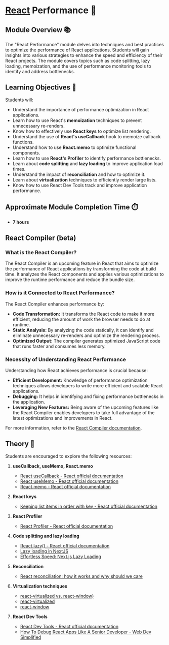 # [React](https://github.com/rolling-scopes-school/tasks/tree/master/react) Performance 🌟

## Module Overview 📚

The "React Performance" module delves into techniques and best practices to optimize the performance of React applications. Students will gain insights into various strategies to enhance the speed and efficiency of their React projects. The module covers topics such as code splitting, lazy loading, memoization, and the use of performance monitoring tools to identify and address bottlenecks.

## Learning Objectives 🎯

Students will:

- Understand the importance of performance optimization in React applications.
- Learn how to use React's **memoization** techniques to prevent unnecessary re-renders.
- Know how to effectively use **React keys** to optimize list rendering.
- Understand the use of **React's useCallback** hook to memoize callback functions.
- Understand how to use **React.memo** to optimize functional components.
- Learn how to use **React's Profiler** to identify performance bottlenecks.
- Learn about **code splitting** and **lazy loading** to improve application load times.
- Understand the impact of **reconciliation** and how to optimize it.
- Learn about **virtualization** techniques to efficiently render large lists.
- Know how to use React Dev Tools track and improve application performance.

## Approximate Module Completion Time ⏱️

- **7 hours**

## React Compiler (beta)

### What is the React Compiler?

The React Compiler is an upcoming feature in React that aims to optimize the performance of React applications by transforming the code at build time. It analyzes the React components and applies various optimizations to improve the runtime performance and reduce the bundle size.

### How is it Connected to React Performance?

The React Compiler enhances performance by:

- **Code Transformation:** It transforms the React code to make it more efficient, reducing the amount of work the browser needs to do at runtime.
- **Static Analysis:** By analyzing the code statically, it can identify and eliminate unnecessary re-renders and optimize the rendering process.
- **Optimized Output:** The compiler generates optimized JavaScript code that runs faster and consumes less memory.

### Necessity of Understanding React Performance

Understanding how React achieves performance is crucial because:

- **Efficient Development:** Knowledge of performance optimization techniques allows developers to write more efficient and scalable React applications.
- **Debugging:** It helps in identifying and fixing performance bottlenecks in the application.
- **Leveraging New Features:** Being aware of the upcoming features like the React Compiler enables developers to take full advantage of the latest optimizations and improvements in React.

For more information, refer to the [React Compiler documentation](https://react.dev/learn/react-compiler).

## Theory 📖

Students are encouraged to explore the following resources:

1. **useCallback, useMemo, React.memo**

   - [React useCallback - React official documentation](https://react.dev/reference/react/useCallback)
   - [React useMemo - React official documentation](https://react.dev/reference/react/useMemo)
   - [React.memo - React official documentation](https://react.dev/reference/react/memo)

2. **React keys**

   - [Keeping list items in order with key - React official documentation](https://react.dev/learn/rendering-lists#keeping-list-items-in-order-with-key)

3. **React Profiler**

   - [React Profiler - React official documentation](https://react.dev/reference/react/Profiler)

4. **Code splitting and lazy loading**

   - [React.lazy() - React official documentation](https://react.dev/reference/react/lazy)
   - [Lazy loading in NextJS](https://nextjs.org/docs/pages/building-your-application/optimizing/lazy-loading)
   - [Effortless Speed: Next.js Lazy Loading](https://www.youtube.com/watch?v=vgh1InaRGUQ)

5. **Reconciliation**

   - [React reconciliation: how it works and why should we care](https://www.developerway.com/posts/reconciliation-in-react)

6. **Virtualization techniques**

   - [react-virtualized vs. react-window)](https://blog.logrocket.com/react-virtualized-vs-react-window)
   - [react-virtualized](https://www.npmjs.com/package/react-virtualized)
   - [react-window](https://www.npmjs.com/package/react-window)

7. **React Dev Tools**
   - [React Dev Tools - React official documentation](https://react.dev/learn/react-developer-tools)
   - [How To Debug React Apps Like A Senior Developer - Web Dev Simplified](https://www.youtube.com/watch?v=l8knG0BPr-o)
